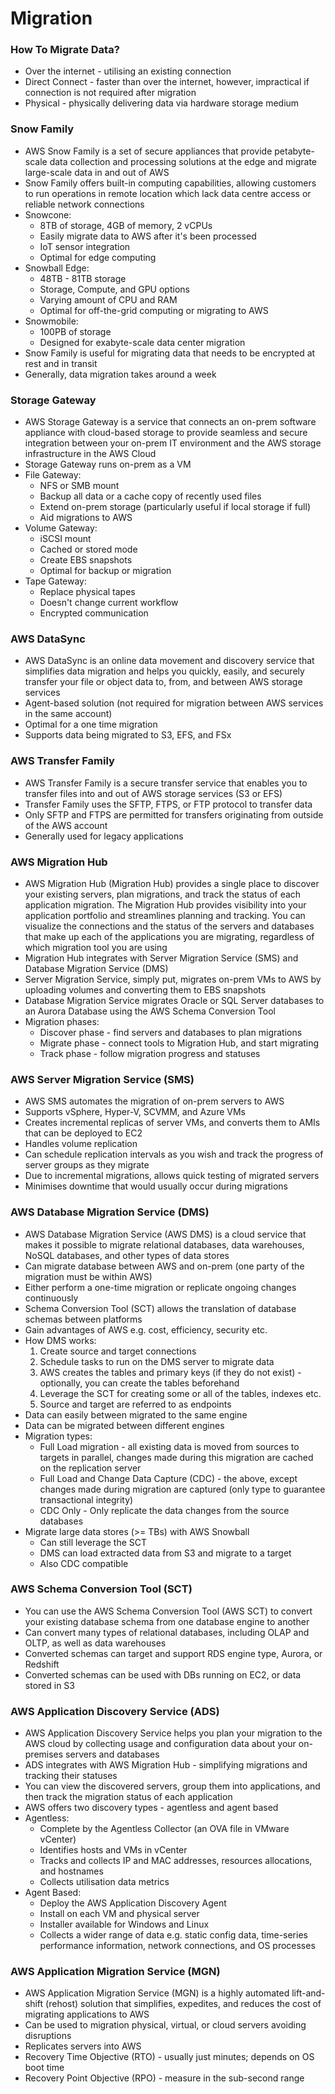 # Migration

### How To Migrate Data?

* Over the internet - utilising an existing connection
* Direct Connect - faster than over the internet, however, impractical
  if connection is not required after migration
* Physical - physically delivering data via hardware storage medium

### Snow Family

* AWS Snow Family is a set of secure appliances that provide
  petabyte-scale data collection and processing solutions at the edge
  and migrate large-scale data in and out of AWS
* Snow Family offers built-in computing capabilities, allowing customers
  to run operations in remote location which lack data centre access or
  reliable network connections
* Snowcone:
  * 8TB of storage, 4GB of memory, 2 vCPUs
  * Easily migrate data to AWS after it's been processed
  * IoT sensor integration
  * Optimal for edge computing
* Snowball Edge:
  * 48TB - 81TB storage
  * Storage, Compute, and GPU options
  * Varying amount of CPU and RAM
  * Optimal for off-the-grid computing or migrating to AWS
* Snowmobile:
  * 100PB of storage
  * Designed for exabyte-scale data center migration
* Snow Family is useful for migrating data that needs to be encrypted at
  rest and in transit
* Generally, data migration takes around a week

### Storage Gateway

* AWS Storage Gateway is a service that connects an on-prem software
  appliance with cloud-based storage to provide seamless and secure
  integration between your on-prem IT environment and the AWS storage
  infrastructure in the AWS Cloud
* Storage Gateway runs on-prem as a VM
* File Gateway:
  * NFS or SMB mount
  * Backup all data or a cache copy of recently used files
  * Extend on-prem storage (particularly useful if local storage if
    full)
  * Aid migrations to AWS
* Volume Gateway:
  * iSCSI mount
  * Cached or stored mode
  * Create EBS snapshots
  * Optimal for backup or migration
* Tape Gateway:
  * Replace physical tapes
  * Doesn't change current workflow
  * Encrypted communication

### AWS DataSync

* AWS DataSync is an online data movement and discovery service that
  simplifies data migration and helps you quickly, easily, and securely
  transfer your file or object data to, from, and between AWS storage
  services
* Agent-based solution (not required for migration between AWS services
  in the same account)
* Optimal for a one time migration
* Supports data being migrated to S3, EFS, and FSx

### AWS Transfer Family

* AWS Transfer Family is a secure transfer service that enables you to
  transfer files into and out of AWS storage services (S3 or EFS)
* Transfer Family uses the SFTP, FTPS, or FTP protocol to transfer data
* Only SFTP and FTPS are permitted for transfers originating from
  outside of the AWS account
* Generally used for legacy applications

### AWS Migration Hub

* AWS Migration Hub (Migration Hub) provides a single place to discover
  your existing servers, plan migrations, and track the status of each
  application migration. The Migration Hub provides visibility into your
  application portfolio and streamlines planning and tracking. You can
  visualize the connections and the status of the servers and databases
  that make up each of the applications you are migrating, regardless of
  which migration tool you are using
* Migration Hub integrates with Server Migration Service (SMS) and
  Database Migration Service (DMS)
* Server Migration Service, simply put, migrates on-prem VMs to AWS by
  uploading volumes and converting them to EBS snapshots
* Database Migration Service migrates Oracle or SQL Server databases to
  an Aurora Database using the AWS Schema Conversion Tool
* Migration phases:
  * Discover phase - find servers and databases to plan migrations
  * Migrate phase - connect tools to Migration Hub, and start migrating
  * Track phase - follow migration progress and statuses

### AWS Server Migration Service (SMS)

* AWS SMS automates the migration of on-prem servers to AWS
* Supports vSphere, Hyper-V, SCVMM, and Azure VMs
* Creates incremental replicas of server VMs, and converts them to AMIs
  that can be deployed to EC2
* Handles volume replication
* Can schedule replication intervals as you wish and track the progress
  of server groups as they migrate
* Due to incremental migrations, allows quick testing of migrated
  servers
* Minimises downtime that would usually occur during migrations

### AWS Database Migration Service (DMS)

* AWS Database Migration Service (AWS DMS) is a cloud service that makes
  it possible to migrate relational databases, data warehouses, NoSQL
  databases, and other types of data stores
* Can migrate database between AWS and on-prem (one party of the
  migration must be within AWS)
* Either perform a one-time migration or replicate ongoing changes
  continuously
* Schema Conversion Tool (SCT) allows the translation of database
  schemas between platforms
* Gain advantages of AWS e.g. cost, efficiency, security etc.
* How DMS works:
  1. Create source and target connections
  1. Schedule tasks to run on the DMS server to migrate data
  1. AWS creates the tables and primary keys (if they do not exist) -
     optionally, you can create the tables beforehand
  1. Leverage the SCT for creating some or all of the tables, indexes
     etc.
  1. Source and target are referred to as endpoints
* Data can easily between migrated to the same engine
* Data can be migrated between different engines
* Migration types:
  * Full Load migration - all existing data is moved from sources to
    targets in parallel, changes made during this migration are cached on
    the replication server
  * Full Load and Change Data Capture (CDC) - the above, except changes
    made during migration are captured (only type to guarantee
    transactional integrity)
  * CDC Only - Only replicate the data changes from the source databases
* Migrate large data stores (>= TBs) with AWS Snowball
  * Can still leverage the SCT
  * DMS can load extracted data from S3 and migrate to a target
  * Also CDC compatible

### AWS Schema Conversion Tool (SCT)

* You can use the AWS Schema Conversion Tool (AWS SCT) to convert your
  existing database schema from one database engine to another
* Can convert many types of relational databases, including OLAP and
  OLTP, as well as data warehouses
* Converted schemas can target and support RDS engine type, Aurora, or
  Redshift
* Converted schemas can be used with DBs running on EC2, or data stored
  in S3

### AWS Application Discovery Service (ADS)

* AWS Application Discovery Service helps you plan your migration to the
  AWS cloud by collecting usage and configuration data about your
  on-premises servers and databases
* ADS integrates with AWS Migration Hub - simplifying migrations and
  tracking their statuses
* You can view the discovered servers, group them into applications, and
  then track the migration status of each application
* AWS offers two discovery types - agentless and agent based
* Agentless:
  * Complete by the Agentless Collector (an OVA file in VMware vCenter)
  * Identifies hosts and VMs in vCenter
  * Tracks and collects IP and MAC addresses, resources allocations, and
    hostnames
  * Collects utilisation data metrics
* Agent Based:
  * Deploy the AWS Application Discovery Agent
  * Install on each VM and physical server
  * Installer available for Windows and Linux
  * Collects a wider range of data e.g. static config data, time-series
    performance information, network connections, and OS processes

### AWS Application Migration Service (MGN)

* AWS Application Migration Service (MGN) is a highly automated
  lift-and-shift (rehost) solution that simplifies, expedites, and
  reduces the cost of migrating applications to AWS
* Can be used to migration physical, virtual, or cloud servers avoiding
  disruptions
* Replicates servers into AWS
* Recovery Time Objective (RTO) - usually just minutes; depends on OS
  boot time
* Recovery Point Objective (RPO) - measure in the sub-second range
